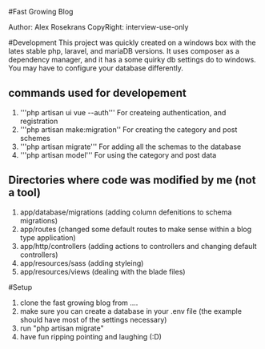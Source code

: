 #Fast Growing Blog

Author: Alex Rosekrans
CopyRight: interview-use-only

#Development
This project was quickly created on a windows box with the lates stable php, laravel, and mariaDB versions.  It uses composer as a dependency manager, and it has a some quirky db settings do to windows.  You may have to configure your database differently.

## commands used for developement
1. '''php artisan ui vue --auth''' For createing authentication, and registration
2. '''php artisan make:migration'' For creating the category and post schemes
3. '''php artisan migrate''' For adding all the schemas to the database
3. '''php artisan model''' For using the category and post data


## Directories where code was modified by me (not a tool)
1. app/database/migrations (adding column defenitions to schema migrations)
2. app/routes (changed some default routes to make sense within a blog type application)
3. app/http/controllers (adding actions to controllers and changing default controllers)
4. app/resources/sass (adding styleing)
5. app/resources/views (dealing with the blade files)


#Setup
1. clone the fast growing blog from ....
2. make sure you can create a database in your .env file (the example should have most of the settings necessary)
3. run "php artisan migrate"
4. have fun ripping pointing and laughing (:D)

